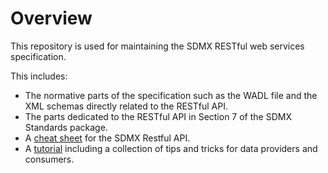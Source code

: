 Overview
=========
This repository is used for maintaining the SDMX RESTful web services specification.

This includes:
* The normative parts of the specification such as the WADL file and the XML schemas directly related to the RESTful API.
* The parts dedicated to the RESTful API in Section 7 of the SDMX Standards package.
* A [cheat sheet](v2_1/ws/rest/docs/rest_cheat_sheet.pdf?raw=true) for the SDMX Restful API.
* A [tutorial](https://github.com/sdmx-twg/sdmx-rest/wiki) including a collection of tips and tricks for data providers and consumers.
